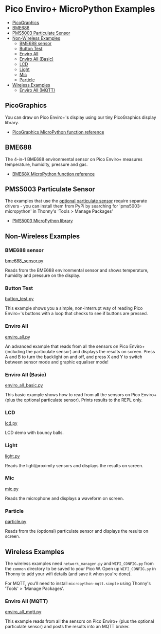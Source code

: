 # Pico Enviro+ MicroPython Examples <!-- omit in toc -->

- [PicoGraphics](#picographics)
- [BME688](#bme688)
- [PMS5003 Particulate Sensor](#pms5003-particulate-sensor)
- [Non-Wireless Examples](#non-wireless-examples)
  - [BME688 sensor](#bme688-sensor)
  - [Button Test](#button-test)
  - [Enviro All](#enviro-all)
  - [Enviro All (Basic)](#enviro-all-basic)
  - [LCD](#lcd)
  - [Light](#light)
  - [Mic](#mic)
  - [Particle](#particle)
- [Wireless Examples](#wireless-examples)
  - [Enviro All (MQTT)](#enviro-all-mqtt)

## PicoGraphics

You can draw on Pico Enviro+'s display using our tiny PicoGraphics display library.
- [PicoGraphics MicroPython function reference](../../modules/picographics)

## BME688

The 4-in-1 BME688 environmental sensor on Pico Enviro+ measures temperature, humidity, pressure and gas.
- [BME68X MicroPython function reference](../breakout_bme68x)

## PMS5003 Particulate Sensor

The examples that use the [optional particulate sensor](https://shop.pimoroni.com/products/pms5003-particulate-matter-sensor-with-cable) require separate drivers - you can install them from PyPi by searching for 'pms5003-micropython' in Thonny's 'Tools > Manage Packages'

- [PMS5003 MicroPython library](https://github.com/pimoroni/pms5003-micropython)

## Non-Wireless Examples

### BME688 sensor
[bme688_sensor.py](bme688_sensor.py)

Reads from the BME688 environmental sensor and shows temperature, humidity and pressure on the display.

### Button Test
[button_test.py](button_test.py)

This example shows you a simple, non-interrupt way of reading Pico Enviro+'s buttons with a loop that checks to see if buttons are pressed.

### Enviro All
[enviro_all.py](enviro_all.py)

An advanced example that reads from all the sensors on Pico Enviro+ (including the particulate sensor) and displays the results on screen. Press A and B to turn the backlight on and off, and press X and Y to switch between sensor mode and graphic equaliser mode!

### Enviro All (Basic)
[enviro_all_basic.py](enviro_all_basic.py)

This basic example shows how to read from all the sensors on Pico Enviro+ (plus the optional particulate sensor). Prints results to the REPL only.

### LCD
[lcd.py](lcd.py)

LCD demo with bouncy balls.

### Light
[light.py](light.py)

Reads the light/proximity sensors and displays the results on screen.

### Mic
[mic.py](mic.py)

Reads the microphone and displays a waveform on screen.

### Particle
[particle.py](particle.py)

Reads from the (optional) particulate sensor and displays the results on screen.

## Wireless Examples

The wireless examples need `network_manager.py` and `WIFI_CONFIG.py` from the `common` directory to be saved to your Pico W. Open up `WIFI_CONFIG.py` in Thonny to add your wifi details (and save it when you're done).

For MQTT, you'll need to install `micropython-mqtt.simple` using Thonny's 'Tools' > 'Manage Packages'.

### Enviro All (MQTT)
[enviro_all_mqtt.py](enviro_all_mqtt.py)

This example reads from all the sensors on Pico Enviro+ (plus the optional particulate sensor) and posts the results into an MQTT broker.